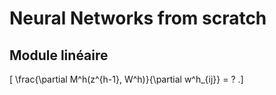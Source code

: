 # Neural Networks from scratch


## Module linéaire
\[
    \frac{\partial M^h(z^{h-1}, W^h)}{\partial w^h_{ij}} = ?
.\]
